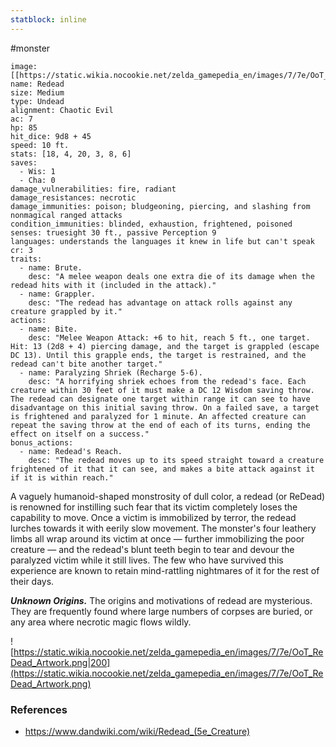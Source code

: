 ```yaml
---
statblock: inline
---
```

#monster 

```statblock
image: [[https://static.wikia.nocookie.net/zelda_gamepedia_en/images/7/7e/OoT_ReDead_Artwork.png]]
name: Redead
size: Medium
type: Undead
alignment: Chaotic Evil
ac: 7
hp: 85
hit_dice: 9d8 + 45
speed: 10 ft.
stats: [18, 4, 20, 3, 8, 6]
saves:
  - Wis: 1
  - Cha: 0
damage_vulnerabilities: fire, radiant
damage_resistances: necrotic
damage_immunities: poison; bludgeoning, piercing, and slashing from nonmagical ranged attacks
condition_immunities: blinded, exhaustion, frightened, poisoned
senses: truesight 30 ft., passive Perception 9
languages: understands the languages it knew in life but can't speak
cr: 3
traits:
  - name: Brute.
    desc: "A melee weapon deals one extra die of its damage when the redead hits with it (included in the attack)."
  - name: Grappler.
    desc: "The redead has advantage on attack rolls against any creature grappled by it."
actions:
  - name: Bite.
    desc: "Melee Weapon Attack: +6 to hit, reach 5 ft., one target. Hit: 13 (2d8 + 4) piercing damage, and the target is grappled (escape DC 13). Until this grapple ends, the target is restrained, and the redead can't bite another target."
  - name: Paralyzing Shriek (Recharge 5-6).
    desc: "A horrifying shriek echoes from the redead's face. Each creature within 30 feet of it must make a DC 12 Wisdom saving throw. The redead can designate one target within range it can see to have disadvantage on this initial saving throw. On a failed save, a target is frightened and paralyzed for 1 minute. An affected creature can repeat the saving throw at the end of each of its turns, ending the effect on itself on a success."
bonus_actions:
  - name: Redead's Reach.
    desc: "The redead moves up to its speed straight toward a creature frightened of it that it can see, and makes a bite attack against it if it is within reach."
```

A vaguely humanoid-shaped monstrosity of dull color, a redead (or ReDead) is renowned for instilling such fear that its victim completely loses the capability to move. Once a victim is immobilized by terror, the redead lurches towards it with eerily slow movement. The monster's four leathery limbs all wrap around its victim at once — further immobilizing the poor creature — and the redead's blunt teeth begin to tear and devour the paralyzed victim while it still lives. The few who have survived this experience are known to retain mind-rattling nightmares of it for the rest of their days.

_**Unknown Origins.**_ The origins and motivations of redead are mysterious. They are frequently found where large numbers of corpses are buried, or any area where necrotic magic flows wildly.

![https://static.wikia.nocookie.net/zelda_gamepedia_en/images/7/7e/OoT_ReDead_Artwork.png|200](https://static.wikia.nocookie.net/zelda_gamepedia_en/images/7/7e/OoT_ReDead_Artwork.png)

### References

* https://www.dandwiki.com/wiki/Redead_(5e_Creature)
